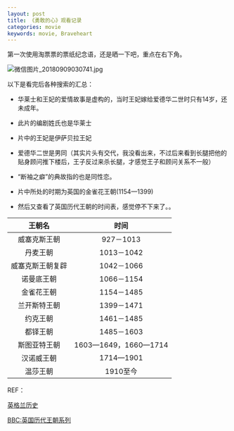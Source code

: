 ```yaml
---
layout: post
title: 《勇敢的心》观看记录
categories: movie
keywords: movie, Braveheart
---
```


第一次使用淘票票的票纸纪念语，还是晒一下吧，重点在右下角。

![微信图片_20180909030741.jpg](https://i.loli.net/2018/09/09/5b941e474094c.jpg)

以下是看完后各种搜索的汇总：

 - 华莱士和王妃的爱情故事是虚构的，当时王妃嫁给爱德华二世时只有14岁，还未成年。
 
 - 此片的编剧姓氏也是华莱士
 
 - 片中的王妃是伊萨贝拉王妃
 
 - 爱德华二世是男同（其实片头有交代，我没看出来，不过后来看到长腿把他的贴身顾问推下楼后，王子反过来杀长腿，才感觉王子和顾问关系不一般）
 
 - “断袖之癖”的典故指的也是同性恋。
 
 - 片中所处的时期为英国的金雀花王朝(1154—1399)
 
 - 然后又查看了英国历代王朝的时间表，感觉停不下来了。。
 
| 王朝名         |    时间 | 
| :-----------: | :-----------: |
| 威塞克斯王朝  | 927－1013 |
| 丹麦王朝      | 1013－1042 |
| 威塞克斯王朝复辟 | 1042－1066 |
| 诺曼底王朝    | 1066－1154 |
| 金雀花王朝    | 1154－1485 |
| 兰开斯特王朝  | 1399－1471 |
| 约克王朝      | 1461－1485 |
| 都铎王朝      | 1485－1603 |
| 斯图亚特王朝  | 1603—1649，1660—1714 |
| 汉诺威王朝    | 1714—1901 |
| 温莎王朝      | 1910至今 |

REF：

[英格兰历史](https://zh.wikipedia.org/wiki/%E8%8B%B1%E6%A0%BC%E8%98%AD%E6%AD%B7%E5%8F%B2)

[BBC:英国历代王朝系列 ](https://movie.douban.com/subject/3057978/)
